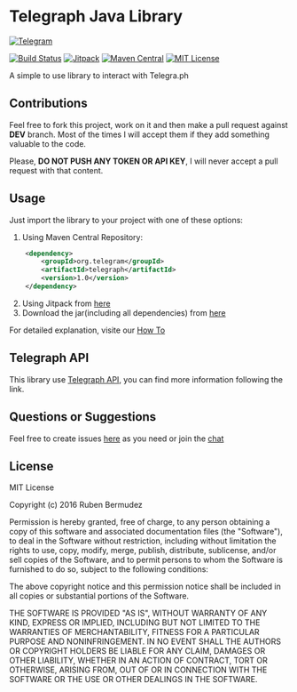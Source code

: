 # Telegraph Java Library
[![Telegram](http://trellobot.doomdns.org/telegrambadge.svg)](https://telegram.me/JavaTelegraph)


[![Build Status](https://travis-ci.org/rubenlagus/Telegraph.svg?branch=master)](https://travis-ci.org/rubenlagus/Telegraph)
[![Jitpack](https://jitpack.io/v/rubenlagus/Telegraph.svg)](https://jitpack.io/#rubenlagus/Telegraph)
[![Maven Central](https://maven-badges.herokuapp.com/maven-central/org.telegram/telegraph/badge.svg)](http://mvnrepository.com/artifact/org.telegram/telegraph)
[![MIT License](http://img.shields.io/badge/license-MIT-blue.svg?style=flat)](https://github.com/rubenlagus/Telegraph/blob/master/LICENSE)

A simple to use library to interact with Telegra.ph

## Contributions
Feel free to fork this project, work on it and then make a pull request against **DEV** branch. Most of the times I will accept them if they add something valuable to the code.

Please, **DO NOT PUSH ANY TOKEN OR API KEY**, I will never accept a pull request with that content.

## Usage

Just import the library to your project with one of these options:

  1. Using Maven Central Repository:

```xml
    <dependency>
        <groupId>org.telegram</groupId>
        <artifactId>telegraph</artifactId>
        <version>1.0</version>
    </dependency>
```

  2. Using Jitpack from [here](https://jitpack.io/#rubenlagus/Telegraph/v1.0)
  3. Download the jar(including all dependencies) from [here](https://github.com/rubenlagus/Telegraph/releases/tag/v1.0)


For detailed explanation, visite our [How To](https://github.com/rubenlagus/Telegraph/blob/master/telegraph-sample/src/main/java/org/telegram/telegraph/sample/Main.java)

## Telegraph API
This library use [Telegraph API](https://telegraph.ph), you can find more information following the link.

## Questions or Suggestions
Feel free to create issues [here](https://github.com/rubenlagus/Telegraph/issues) as you need or join the [chat](https://telegram.me/JavaTelegraph)

## License 
MIT License

Copyright (c) 2016 Ruben Bermudez

Permission is hereby granted, free of charge, to any person obtaining a copy
of this software and associated documentation files (the "Software"), to deal
in the Software without restriction, including without limitation the rights
to use, copy, modify, merge, publish, distribute, sublicense, and/or sell
copies of the Software, and to permit persons to whom the Software is
furnished to do so, subject to the following conditions:

The above copyright notice and this permission notice shall be included in all
copies or substantial portions of the Software.

THE SOFTWARE IS PROVIDED "AS IS", WITHOUT WARRANTY OF ANY KIND, EXPRESS OR
IMPLIED, INCLUDING BUT NOT LIMITED TO THE WARRANTIES OF MERCHANTABILITY,
FITNESS FOR A PARTICULAR PURPOSE AND NONINFRINGEMENT. IN NO EVENT SHALL THE
AUTHORS OR COPYRIGHT HOLDERS BE LIABLE FOR ANY CLAIM, DAMAGES OR OTHER
LIABILITY, WHETHER IN AN ACTION OF CONTRACT, TORT OR OTHERWISE, ARISING FROM,
OUT OF OR IN CONNECTION WITH THE SOFTWARE OR THE USE OR OTHER DEALINGS IN THE
SOFTWARE.
